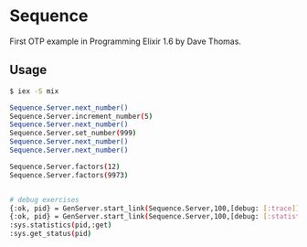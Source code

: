 # Sequence

First OTP example in Programming Elixir 1.6 by Dave Thomas.

## Usage

```bash
$ iex -S mix

Sequence.Server.next_number()
Sequence.Server.increment_number(5)
Sequence.Server.next_number()
Sequence.Server.set_number(999)
Sequence.Server.next_number()
Sequence.Server.next_number()

Sequence.Server.factors(12)
Sequence.Server.factors(9973)


# debug exercises
{:ok, pid} = GenServer.start_link(Sequence.Server,100,[debug: [:trace]])
{:ok, pid} = GenServer.start_link(Sequence.Server,100,[debug: [:statistics]])
:sys.statistics(pid,:get)
:sys.get_status(pid)

```
